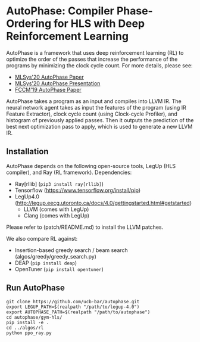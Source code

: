 # AutoPhase: Compiler Phase-Ordering for HLS with Deep Reinforcement Learning

AutoPhase is a framework that uses deep reinforcement learning (RL) to optimize the order of the passes that increase the performance of the programs by minimizing the clock cycle count. For more details, please see: 
- [MLSys'20 AutoPhase Paper](https://arxiv.org/pdf/2003.00671.pdf)
- [MLSys'20 AutoPhase Presentation](https://people.eecs.berkeley.edu/~qijing.huang/2020MLSys/2020SysML_AutoPhase_Presentation.pdf)
- [FCCM'19 AutoPhase Paper](https://arxiv.org/pdf/1901.04615.pdf)

AutoPhase takes a program as an input and compiles into LLVM IR. The neural network agent takes as input the features of the program (using IR Feature Extractor), clock cycle count (using Clock-cycle Profiler), and histogram of previously applied passes. Then it outputs the prediction of the best next optimization pass to apply, which is used to generate a new LLVM IR.  

## Installation
AutoPhase depends on the following open-source tools, LegUp (HLS compiler), and Ray (RL framework).
Dependencies:
- Ray[rllib] (`pip3 install ray[rllib]`) 
- Tensorflow (https://www.tensorflow.org/install/pip)
- LegUp4.0 (http://legup.eecg.utoronto.ca/docs/4.0/gettingstarted.html#getstarted)
  - LLVM (comes with LegUp)
  - Clang (comes with LegUp)


Please refer to (patch/README.md) to install the LLVM patches. 

We also compare RL against:
- Insertion-based greedy search / beam search (algos/greedy/greedy\_search.py)
- DEAP (`pip install deap`)
- OpenTuner (`pip install opentuner`)

## Run AutoPhase
```
git clone https://github.com/ucb-bar/autophase.git 
export LEGUP_PATH=$(realpath "/path/to/legup-4.0")
export AUTOPHASE_PATH=$(realpath "/path/to/autophase")
cd autophase/gym-hls/
pip install -e .
cd ../algos/rl
python ppo_ray.py
```
